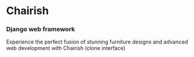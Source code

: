 # Chairish

### Django web framework 
Experience the perfect fusion of stunning furniture designs and advanced web development with Chairish (clone interface)
